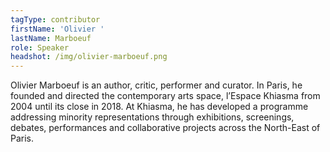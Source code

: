 ```yaml
---
tagType: contributor
firstName: 'Olivier '
lastName: Marboeuf
role: Speaker
headshot: /img/olivier-marboeuf.png
---
```

Olivier Marboeuf is an author, critic, performer and curator. In Paris, he founded and directed the contemporary arts space, l’Espace Khiasma from 2004 until its close in 2018. At Khiasma, he has developed a programme addressing minority representations through exhibitions, screenings, debates, performances and collaborative projects across the North-East of Paris.
